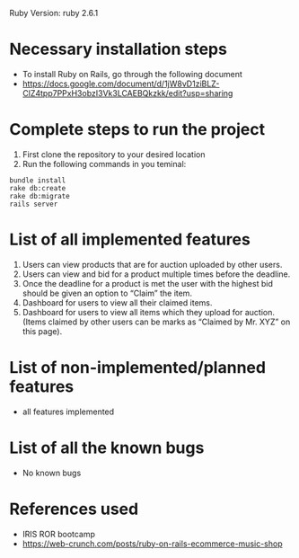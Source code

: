 Ruby Version: ruby 2.6.1
# Necessary installation steps
- To install Ruby on Rails, go through the following document
 - https://docs.google.com/document/d/1jW8vD1ziBLZ-ClZ4tpp7PPxH3obzI3Vk3LCAEBQkzkk/edit?usp=sharing

# Complete steps to run the project
1. First clone the repository to your desired location
2. Run the following commands in you teminal:
```
bundle install
rake db:create
rake db:migrate
rails server
```
# List of all implemented features
1. Users can view products that are for auction uploaded by other users.
2. Users can view and bid for a product multiple times before the deadline.
3. Once the deadline for a product is met the user with the highest bid should be given an option to “Claim” the item.
4. Dashboard for users to view all their claimed items.
5. Dashboard for users to view all items which they upload for auction.(Items claimed by other users can be marks as “Claimed by Mr. XYZ” on this page).

# List of non-implemented/planned features
- all features implemented
# List of all the known bugs
- No known bugs
# References used
- IRIS ROR bootcamp
- https://web-crunch.com/posts/ruby-on-rails-ecommerce-music-shop
